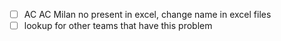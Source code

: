- [ ] AC AC Milan no present in excel, change name in excel files
- [ ] lookup for other teams that have this problem